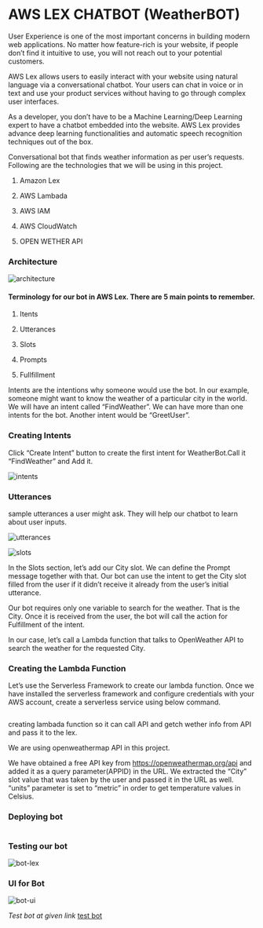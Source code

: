 # AWS LEX CHATBOT (WeatherBOT)

User Experience is one of the most important concerns in building modern web applications. No matter how feature-rich is your website, if people don’t find it intuitive to use, you will not reach out to your potential customers.

AWS Lex allows users to easily interact with your website using natural language via a conversational chatbot. Your users can chat in voice or in text and use your product services without having to go through complex user interfaces.

As a developer, you don’t have to be a Machine Learning/Deep Learning expert to have a chatbot embedded into the website. AWS Lex provides advance deep learning functionalities and automatic speech recognition techniques out of the box.

Conversational bot that finds weather information as per user’s requests. Following are the technologies that we will be using in this project.

1. Amazon Lex

2. AWS Lambada

3. AWS IAM

4. AWS CloudWatch

5. OPEN WETHER API


### Architecture

![architecture](architecture.png)

#### Terminology for our bot in AWS Lex. There are 5 main points to remember.

1. Itents

2. Utterances

3. Slots

4. Prompts

5. Fullfillment


Intents are the intentions why someone would use the bot. In our example, someone might want to know the weather of a particular city in the world. We will have an intent called “FindWeather”. We can have more than one intents for the bot. Another intent would be “GreetUser”.

### Creating Intents
Click “Create Intent” button to create the first intent for WeatherBot.Call it “FindWeather” and Add it.

![intents](intents.png)

### Utterances
sample utterances a user might ask. They will help our chatbot to learn about user inputs.

![utterances](utterances.png)

![slots](slots.png)

In the Slots section, let’s add our City slot. We can define the Prompt message together with that. Our bot can use the intent to get the City slot filled from the user if it didn’t receive it already from the user’s initial utterance.

Our bot requires only one variable to search for the weather. That is the City. Once it is received from the user, the bot will call the action for Fulfillment of the intent.

In our case, let’s call a Lambda function that talks to OpenWeather API to search the weather for the requested City.

### Creating the Lambda Function
Let’s use the Serverless Framework to create our lambda function.
Once we have installed the serverless framework and configure credentials with your AWS account, create a serverless service using below command.

```serverless create --template aws-nodejs --path weather-bot
```
creating lambada function so it can call API and getch wether info from API and pass it to the lex.

We are using openweathermap API in this project.

We have obtained a free API key from https://openweathermap.org/api and added it as a query parameter(APPID) in the URL. We extracted the “City” slot value that was taken by the user and passed it in the URL as well. “units” parameter is set to “metric” in order to get temperature values in Celsius.

### Deploying bot
```serverless deploy
```

### Testing our bot

![bot-lex](bot-lex.jpg)

### UI for Bot

![bot-ui](bot-ui.jpg)

*Test bot at given link*
[test bot](www.google.com)
